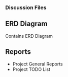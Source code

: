 ### Discussion Files

## ERD Diagram
Contains ERD Diagram

## Reports
* Project General Reports
* Project TODO List
